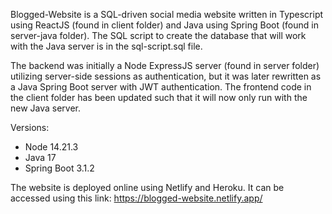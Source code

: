Blogged-Website is a SQL-driven social media website written in Typescript using ReactJS (found in client folder) and Java using Spring Boot (found in server-java folder). The SQL script to create the database that will work with the Java server is in the sql-script.sql file. 

The backend was initially a Node ExpressJS server (found in server folder) utilizing server-side sessions as authentication, but it was later rewritten as a Java Spring Boot server with JWT authentication. The frontend code in the client folder has been updated such that it will now only run with the new Java server.

Versions:
  - Node 14.21.3
  - Java 17
  - Spring Boot 3.1.2

The website is deployed online using Netlify and Heroku. It can be accessed using this link: https://blogged-website.netlify.app/
